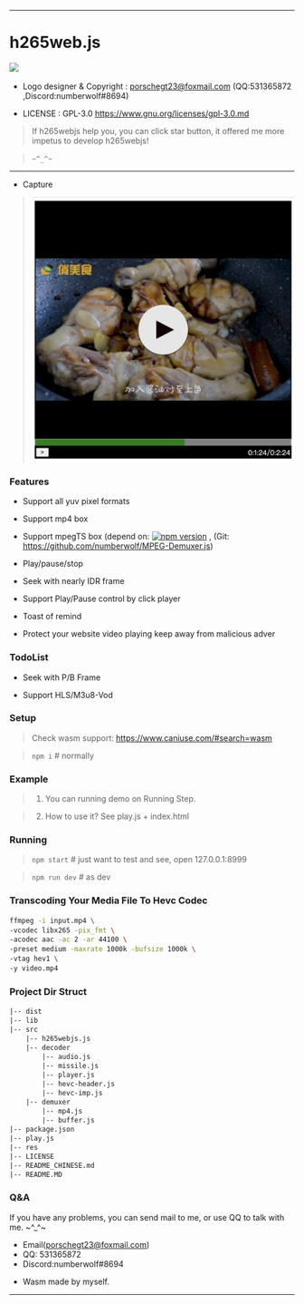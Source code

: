 --------------------------------------------------
# h265web.js

<img src="./res/logo@300x300.png" width="300px" />

* Logo designer & Copyright : porschegt23@foxmail.com (QQ:531365872 ,Discord:numberwolf#8694)

* LICENSE : GPL-3.0 https://www.gnu.org/licenses/gpl-3.0.md

> If h265webjs help you, you can click star button, it offered me more impetus to develop h265webjs!  

> `~^_^~`    



----------------------------------------

* Capture
> <img src="./res/demo.png" width="600px" />

### Features

* Support all yuv pixel formats

* Support mp4 box

* Support mpegTS box (depend on: [![npm version](https://badge.fury.io/js/mpeg.js.svg)](https://www.npmjs.com/package/mpeg.js) , (Git: https://github.com/numberwolf/MPEG-Demuxer.js)

* Play/pause/stop

* Seek with nearly IDR frame

* Support Play/Pause control by click player

* Toast of remind

* Protect your website video playing keep away from malicious adver

### TodoList

* Seek with P/B Frame

* Support HLS/M3u8-Vod

### Setup

> Check wasm support: https://www.caniuse.com/#search=wasm

> `npm i` # normally

### Example

> 1. You can running demo on Running Step.

> 2. How to use it? See play.js + index.html

### Running 

>`npm start` # just want to test and see, open 127.0.0.1:8999

>`npm run dev` # as dev

### Transcoding Your Media File To Hevc Codec

```bash
ffmpeg -i input.mp4 \
-vcodec libx265 -pix_fmt \
-acodec aac -ac 2 -ar 44100 \
-preset medium -maxrate 1000k -bufsize 1000k \
-vtag hev1 \
-y video.mp4
```

### Project Dir Struct

```struct
|-- dist
|-- lib
|-- src
    |-- h265webjs.js
    |-- decoder
        |-- audio.js
        |-- missile.js
        |-- player.js
        |-- hevc-header.js
        |-- hevc-imp.js
    |-- demuxer
        |-- mp4.js
        |-- buffer.js
|-- package.json
|-- play.js
|-- res
|-- LICENSE
|-- README_CHINESE.md
|-- README.MD
```



### Q&A
If you have any problems, you can send mail to me, or use QQ to talk with me. ~^_^~

* Email(porschegt23@foxmail.com)
* QQ: 531365872
* Discord:numberwolf#8694

- Wasm made by myself.

----------------------------


